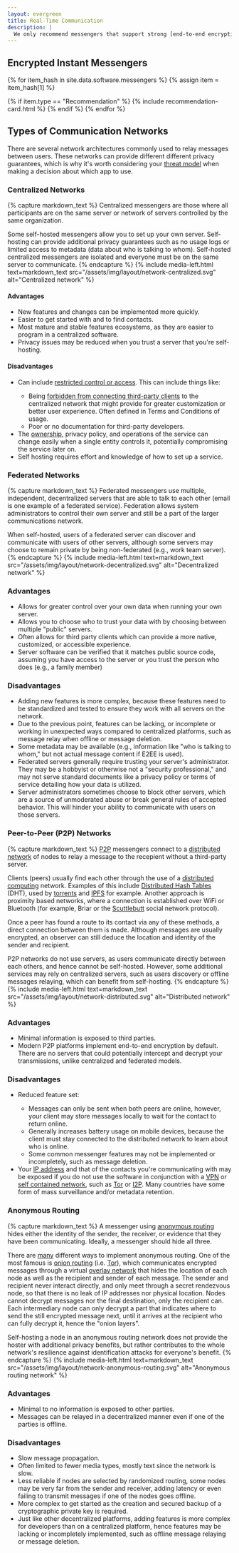 ```yaml
---
layout: evergreen
title: Real-Time Communication
description: |
  We only recommend messengers that support strong [end-to-end encryption](https://en.wikipedia.org/wiki/End-to-end_encryption) (E2EE) and have been been independently [audited](https://en.wikipedia.org/wiki/Information_security_audit#The_audited_systems) to ensure their cryptography works as intended. The selection listed here is [free and open-source software](https://en.wikipedia.org/wiki/Free_and_open-source_software) (FOSS), ensuring that the code can be verified by experts now and in the future.
---
```


## Encrypted Instant Messengers

{% for item_hash in site.data.software.messengers %}
{% assign item = item_hash[1] %}

{% if item.type == "Recommendation" %}
{% include recommendation-card.html %}
{% endif %}
{% endfor %}

## Types of Communication Networks

There are several network architectures commonly used to relay messages between users. These networks can provide different different privacy guarantees, which is why it's worth considering your [threat model](https://en.wikipedia.org/wiki/Threat_model) when making a decision about which app to use.

### Centralized Networks

{% capture markdown_text %}
Centralized messengers are those where all participants are on the same server or network of servers controlled by the same organization.

Some self-hosted messengers allow you to set up your own server. Self-hosting can provide additional privacy guarantees such as no usage logs or limited access to metadata (data about who is talking to whom). Self-hosted centralized messengers are isolated and everyone must be on the same server to communicate.
{% endcapture %}
{% include media-left.html text=markdown_text src="/assets/img/layout/network-centralized.svg" alt="Centralized network" %}

<div class="container">
  <div class="row">
    <div class="col-md-6">
      <h4>Advantages</h4>
      <ul>
        <li>New features and changes can be implemented more quickly.</li>
        <li>Easier to get started with and to find contacts.</li>
        <li>Most mature and stable features ecosystems, as they are easier to program in a centralized software.</li>
        <li>Privacy issues may be reduced when you trust a server that you're self-hosting.</li>
      </ul>
    </div>
    <div class="col-md-6">
      <h4>Disadvantages</h4>
      <ul>
        <li>Can include <a href="https://drewdevault.com/2018/08/08/Signal.html">restricted control or access</a>. This can include things like:</li>
        <ul>
          <li>Being <a href="https://github.com/LibreSignal/LibreSignal/issues/37#issuecomment-217211165">forbidden from connecting third-party clients</a> to the centralized network that might provide for greater customization or better user experience. Often defined in Terms and Conditions of usage.</li>
          <li>Poor or no documentation for third-party developers.</li>
        </ul>
        <li>The <a href="https://web.archive.org/web/20210729191953/https://blog.privacytools.io/delisting-wire/">ownership</a>, privacy policy, and operations of the service can change easily when a single entity controls it, potentially compromising the service later on.</li>
        <li>Self hosting requires effort and knowledge of how to set up a service.</li>
      </ul>
    </div>
  </div>
</div>

### Federated Networks

{% capture markdown_text %}
Federated messengers use multiple, independent, decentralized servers that are able to talk to each other (email is one example of a federated service). Federation allows system administrators to control their own server and still be a part of the larger communications network.

When self-hosted, users of a federated server can discover and communicate with users of other servers, although some servers may choose to remain private by being non-federated (e.g., work team server).
{% endcapture %}
{% include media-left.html text=markdown_text src="/assets/img/layout/network-decentralized.svg" alt="Decentralized network" %}

<div class="container">
  <div class="row">
    <div class="col-md-6">
      <h3>Advantages</h3>
      <ul>
        <li>Allows for greater control over your own data when running your own server.</li>
        <li>Allows you to choose who to trust your data with by choosing between multiple "public" servers.</li>
        <li>Often allows for third party clients which can provide a more native, customized, or accessible experience.</li>
        <li>Server software can be verified that it matches public source code, assuming you have access to the server or you trust the person who does (e.g., a family member)</li>
      </ul>
    </div>
    <div class="col-md-6">
      <h3>Disadvantages</h3>
      <ul>
        <li>Adding new features is more complex, because these features need to be standardized and tested to ensure they work with all servers on the network.</li>
        <li>Due to the previous point, features can be lacking, or incomplete or working in unexpected ways compared to centralized platforms, such as message relay when offline or message deletion.</li>
        <li>Some metadata may be available (e.g., information like "who is talking to whom," but not actual message content if E2EE is used).</li>
        <li>Federated servers generally require trusting your server's administrator. They may be a hobbyist or otherwise not a "security professional," and may not serve standard documents like a privacy policy or terms of service detailing how your data is utilized.</li>
        <li>Server administrators sometimes choose to block other servers, which are a source of unmoderated abuse or break general rules of accepted behavior. This will hinder your ability to communicate with users on those servers.</li>
      </ul>
    </div>
  </div>
</div>

### Peer-to-Peer (P2P) Networks

{% capture markdown_text %}
[P2P](https://en.wikipedia.org/wiki/Peer-to-peer) messengers connect to a [distributed network](https://en.wikipedia.org/wiki/Distributed_networking) of nodes to relay a message to the recepient without a third-party server.

Clients (peers) usually find each other through the use of a [distributed computing](https://en.wikipedia.org/wiki/Distributed_computing) network. Examples of this include [Distributed Hash Tables](https://en.wikipedia.org/wiki/Distributed_hash_table) (DHT), used by [torrents](https://en.wikipedia.org/wiki/BitTorrent_(protocol)) and [IPFS](https://en.wikipedia.org/wiki/InterPlanetary_File_System) for example. Another approach is proximity based networks, where a connection is established over WiFi or Bluetooth (for example, Briar or the [Scuttlebutt](https://www.scuttlebutt.nz) social network protocol).

Once a peer has found a route to its contact via any of these methods, a direct connection between them is made. Although messages are usually encrypted, an observer can still deduce the location and identity of the sender and recipient.

P2P networks do not use servers, as users communicate directly between each others, and hence cannot be self-hosted. However, some additional services may rely on centralized servers, such as users discovery or offline messages relaying, which can benefit from self-hosting.
{% endcapture %}
{% include media-left.html text=markdown_text src="/assets/img/layout/network-distributed.svg" alt="Distributed network" %}

<div class="container">
  <div class="row">
    <div class="col-md-6">
    <h3>Advantages</h3>
    <ul>
      <li>Minimal information is exposed to third parties.</li>
      <li>Modern P2P platforms implement end-to-end encryption by default. There are no servers that could potentially intercept and decrypt your transmissions, unlike centralized and federated models.</li>
    </ul>
    </div>
    <div class="col-md-6">
      <h3>Disadvantages</h3>
      <ul>
        <li>Reduced feature set:</li>
        <ul>
          <li>Messages can only be sent when both peers are online, however, your client may store messages locally to wait for the contact to return online.</li>
          <li>Generally increases battery usage on mobile devices, because the client must stay connected to the distributed network to learn about who is online.</li>
          <li>Some common messenger features may not be implemented or incompletely, such as message deletion.</li>
        </ul>
        <li>Your <a href="https://en.wikipedia.org/wiki/IP_address">IP address</a> and that of the contacts you're communicating with may be exposed if you do not use the software in conjunction with a <a href="/providers/vpn">VPN</a> or <a href="/software/networks">self contained network</a>, such as <a href="https://www.torproject.org">Tor</a> or <a href="https://geti2p.net/">I2P</a>. Many countries have some form of mass surveillance and/or metadata retention.</li>
      </ul>
    </div>
  </div>
</div>

### Anonymous Routing

{% capture markdown_text %}
A messenger using [anonymous routing](https://doi.org/10.1007/978-1-4419-5906-5_628) hides either the identity of the sender, the receiver, or evidence that they have been communicating. Ideally, a messenger should hide all three.

There are [many](https://doi.org/10.1145/3182658) different ways to implement anonymous routing. One of the most famous is [onion routing](https://en.wikipedia.org/wiki/Onion_routing) (i.e. [Tor](https://en.wikipedia.org/wiki/Tor_(anonymity_network))), which communicates encrypted messages through a virtual [overlay network](https://en.wikipedia.org/wiki/Overlay_network) that hides the location of each node as well as the recipient and sender of each message. The sender and recipient never interact directly, and only meet through a secret rendezvous node, so that there is no leak of IP addresses nor physical location. Nodes cannot decrypt messages nor the final destination, only the recipient can. Each intermediary node can only decrypt a part that indicates where to send the still encrypted message next, until it arrives at the recipient who can fully decrypt it, hence the "onion layers".

Self-hosting a node in an anonymous routing network does not provide the hoster with additional privacy benefits, but rather contributes to the whole network's resilience against identification attacks for everyone's benefit.
{% endcapture %}
{% include media-left.html text=markdown_text src="/assets/img/layout/network-anonymous-routing.svg" alt="Anonymous routing network" %}

<div class="container">
  <div class="row">
    <div class="col-md-6">
    <h3>Advantages</h3>
    <ul>
      <li>Minimal to no information is exposed to other parties.</li>
      <li>Messages can be relayed in a decentralized manner even if one of the parties is offline.</li>
    </ul>
    </div>
    <div class="col-md-6">
      <h3>Disadvantages</h3>
      <ul>
        <li>Slow message propagation.</li>
        <li>Often limited to fewer media types, mostly text since the network is slow.</li>
        <li>Less reliable if nodes are selected by randomized routing, some nodes may be very far from the sender and receiver, adding latency or even failing to transmit messages if one of the nodes goes offline.</li>
        <li>More complex to get started as the creation and secured backup of a cryptographic private key is required.</li>
        <li>Just like other decentralized platforms, adding features is more complex for developers than on a centralized platform, hence features may be lacking or incompletely implemented, such as offline message relaying or message deletion.</li>
      </ul>
    </div>
  </div>
</div>

